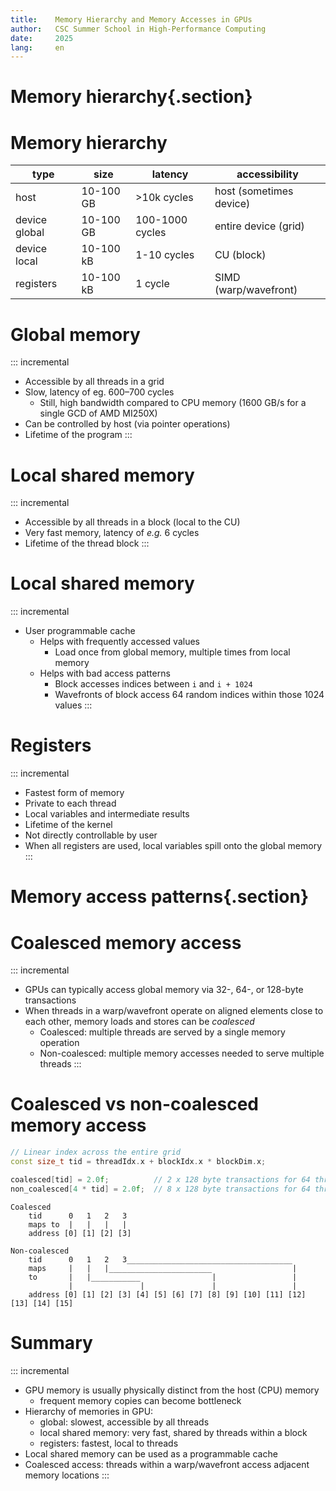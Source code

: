 ```yaml
---
title:    Memory Hierarchy and Memory Accesses in GPUs
author:   CSC Summer School in High-Performance Computing
date:     2025
lang:     en
---
```


# Memory hierarchy{.section}

# Memory hierarchy

| type          | size          | latency           | accessibility             |
|---------------|---------------|-------------------|---------------------------|
| host          | 10-100 GB     | >10k cycles       | host (sometimes device)   |
| device global | 10-100 GB     | 100-1000 cycles   | entire device (grid)      |
| device local  | 10-100 kB     | 1-10 cycles       | CU (block)                |
| registers     | 10-100 kB     | 1 cycle           | SIMD (warp/wavefront)     |

# Global memory

::: incremental
- Accessible by all threads in a grid
- Slow, latency of eg. 600–700 cycles
    - Still, high bandwidth compared to CPU memory (1600 GB/s for a single GCD of AMD MI250X)
- Can be controlled by host (via pointer operations)
- Lifetime of the program
:::

# Local shared memory

::: incremental
- Accessible by all threads in a block (local to the CU)
- Very fast memory, latency of *e.g.* 6 cycles
- Lifetime of the thread block
:::

# Local shared memory

::: incremental
- User programmable cache
    - Helps with frequently accessed values
        - Load once from global memory, multiple times from local memory
    - Helps with bad access patterns
        - Block accesses indices between `i` and `i + 1024`
        - Wavefronts of block access 64 random indices within those 1024 values
:::

# Registers

::: incremental
- Fastest form of memory
- Private to each thread
- Local variables and intermediate results
- Lifetime of the kernel
- Not directly controllable by user
- When all registers are used, local variables spill onto the global memory
:::

# Memory access patterns{.section}

# Coalesced memory access

::: incremental
- GPUs can typically access global memory via 32-, 64-, or 128-byte transactions
- When threads in a warp/wavefront operate on aligned elements close to each other, 
  memory loads and stores can be *coalesced*
    - Coalesced: multiple threads are served by a single memory operation
    - Non-coalesced: multiple memory accesses needed to serve multiple threads
:::

# Coalesced vs non-coalesced memory access

```cpp
// Linear index across the entire grid
const size_t tid = threadIdx.x + blockIdx.x * blockDim.x;

coalesced[tid] = 2.0f;          // 2 x 128 byte transactions for 64 threads
non_coalesced[4 * tid] = 2.0f;  // 8 x 128 byte transactions for 64 threads
```
```
Coalesced
    tid      0   1   2   3 
    maps to  |   |   |   | 
    address [0] [1] [2] [3]

Non-coalesced
    tid      0   1   2   3_____________________________________
    maps     |   |   |_______________________                  |
    to       |   |___________                |                 |
             |               |               |                 |
    address [0] [1] [2] [3] [4] [5] [6] [7] [8] [9] [10] [11] [12] [13] [14] [15]
```

# Summary

::: incremental
- GPU memory is usually physically distinct from the host (CPU) memory
    - frequent memory copies can become bottleneck
- Hierarchy of memories in GPU:
    - global: slowest, accessible by all threads
    - local shared memory: very fast, shared by threads within a block
    - registers: fastest, local to threads
- Local shared memory can be used as a programmable cache
- Coalesced access: threads within a warp/wavefront access adjacent memory locations
:::
